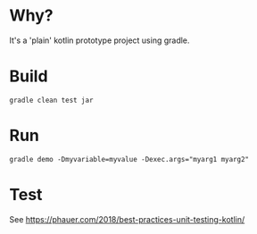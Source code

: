 # Why?
It's a 'plain' kotlin prototype project using gradle.

# Build
```
gradle clean test jar
```

# Run
```
gradle demo -Dmyvariable=myvalue -Dexec.args="myarg1 myarg2"
```

# Test

See https://phauer.com/2018/best-practices-unit-testing-kotlin/